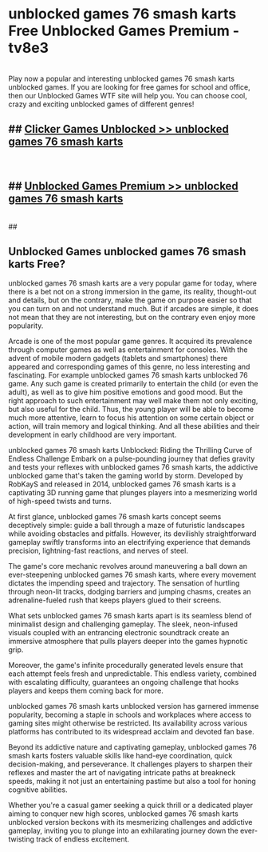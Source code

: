 # unblocked games 76 smash karts  Free Unblocked Games Premium - tv8e3 <br>
<br>
Play now a popular and interesting unblocked games 76 smash karts unblocked games. If you are looking for free games for school and office, then our Unblocked Games WTF site will help you. You can choose cool, crazy and exciting unblocked games of different genres!


## ##  [Clicker Games Unblocked >> unblocked games 76 smash karts](http://freeplayer.one?title=unblocked_games_76_smash_karts&ref=UGames)
  <br>

##  ## [Unblocked Games Premium >> unblocked games 76 smash karts](http://freeplayer.one?title=unblocked_games_76_smash_karts&ref=UGames)
  <br>
  ##



## Unblocked Games unblocked games 76 smash karts Free?

unblocked games 76 smash karts are a very popular game for today, where there is a bet not on a strong immersion in the game, its reality, thought-out and details, but on the contrary, make the game on purpose easier so that you can turn on and not understand much. But if arcades are simple, it does not mean that they are not interesting, but on the contrary even enjoy more popularity.

Arcade is one of the most popular game genres. It acquired its prevalence through computer games as well as entertainment for consoles. With the advent of mobile modern gadgets (tablets and smartphones) there appeared and corresponding games of this genre, no less interesting and fascinating. For example unblocked games 76 smash karts unblocked 76 game. Any such game is created primarily to entertain the child (or even the adult), as well as to give him positive emotions and good mood. But the right approach to such entertainment may well make them not only exciting, but also useful for the child. Thus, the young player will be able to become much more attentive, learn to focus his attention on some certain object or action, will train memory and logical thinking. And all these abilities and their development in early childhood are very important.

unblocked games 76 smash karts Unblocked: Riding the Thrilling Curve of Endless Challenge
Embark on a pulse-pounding journey that defies gravity and tests your reflexes with unblocked games 76 smash karts, the addictive unblocked game that's taken the gaming world by storm. Developed by RobKayS and released in 2014, unblocked games 76 smash karts is a captivating 3D running game that plunges players into a mesmerizing world of high-speed twists and turns.

At first glance, unblocked games 76 smash karts concept seems deceptively simple: guide a ball through a maze of futuristic landscapes while avoiding obstacles and pitfalls. However, its devilishly straightforward gameplay swiftly transforms into an electrifying experience that demands precision, lightning-fast reactions, and nerves of steel.

The game's core mechanic revolves around maneuvering a ball down an ever-steepening unblocked games 76 smash karts, where every movement dictates the impending speed and trajectory. The sensation of hurtling through neon-lit tracks, dodging barriers and jumping chasms, creates an adrenaline-fueled rush that keeps players glued to their screens.

What sets unblocked games 76 smash karts apart is its seamless blend of minimalist design and challenging gameplay. The sleek, neon-infused visuals coupled with an entrancing electronic soundtrack create an immersive atmosphere that pulls players deeper into the games hypnotic grip.

Moreover, the game's infinite procedurally generated levels ensure that each attempt feels fresh and unpredictable. This endless variety, combined with escalating difficulty, guarantees an ongoing challenge that hooks players and keeps them coming back for more.

unblocked games 76 smash karts unblocked version has garnered immense popularity, becoming a staple in schools and workplaces where access to gaming sites might otherwise be restricted. Its availability across various platforms has contributed to its widespread acclaim and devoted fan base.

Beyond its addictive nature and captivating gameplay, unblocked games 76 smash karts fosters valuable skills like hand-eye coordination, quick decision-making, and perseverance. It challenges players to sharpen their reflexes and master the art of navigating intricate paths at breakneck speeds, making it not just an entertaining pastime but also a tool for honing cognitive abilities.

Whether you're a casual gamer seeking a quick thrill or a dedicated player aiming to conquer new high scores, unblocked games 76 smash karts unblocked version beckons with its mesmerizing challenges and addictive gameplay, inviting you to plunge into an exhilarating journey down the ever-twisting track of endless excitement.